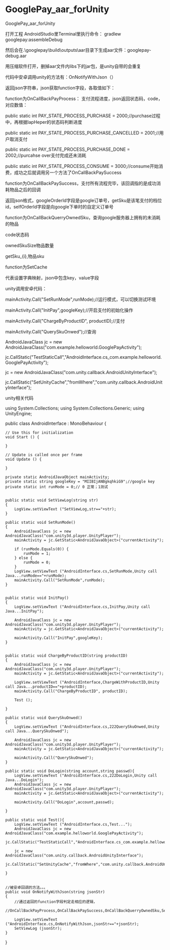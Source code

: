 # GooglePay_aar_forUnity
GooglePay_aar_forUnity

打开工程 AndroidStudio里Terminal里执行命令： gradlew googlepay:assembleDebug


然后会在.\googlepay\build\outputs\aar目录下生成aar文件：googlepay-debug.aar


用压缩软件打开，删掉aar文件内libs下的jar包，是unity自带的会重复



代码中安卓调用unity的方法有：OnNotifyWithJson（）

返回json字符串，json获取function字段，各取值如下：

function为OnCallBackPayProcess：
支付流程进度，json返回状态码，code，对应数值：


public static int PAY_STATE_PROCESS_PURCHASE = 2000;//purchase过程中，再根据IapHeper的状态码判断进度


public static int PAY_STATE_PROCESS_PURCHASE_CANCELLED = 2001;//用户取消支付


public static int PAY_STATE_PROCESS_PURCHASE_DONE = 2002;//purcahse over支付完成还未消耗


public static int PAY_STATE_PROCESS_CONSUME = 3000;//consume开始消费，成功之后就调用另一个方法了OnCallBackPaySuccess



function为OnCallBackPaySuccess，支付所有流程完毕，该回调指的是成功消耗物品之后的回调


返回json格式，googleOrderId字段是google订单号，getSku是该笔支付的档位id，selfOrderId字段是向google下单时的自定义订单号



function为OnCallBackQuerryOwnedSku，查询google服务器上拥有的未消耗的物品

code状态码

ownedSkuSize物品数量

getSku_{i},物品sku


function为SetCache

代表设置字典映射，json中包含key，value字段



unity调用安卓代码：

mainActivity.Call("SetRunMode",runMode);//运行模式，可以切换测试环境

mainActivity.Call("InitPay",googleKey);//开启支付的初始化操作

mainActivity.Call("ChargeByProductID", productID);//支付

mainActivity.Call("QuerySkuOnwed");//查询



AndroidJavaClass jc = new AndroidJavaClass("com.example.helloworld.GooglePayActivity");

jc.CallStatic("TestStaticCall","AndroidInterface.cs_com.example.helloworld.GooglePayActivity");

jc = new AndroidJavaClass("com.unity.callback.AndroidUnityInterface");

jc.CallStatic("SetUnityCache","fromWhere","com.unity.callback.AndroidUnityInterface");



unity相关代码


using System.Collections;
using System.Collections.Generic;
using UnityEngine;

public class AndroidInterface : MonoBehaviour {

	// Use this for initialization
	void Start () {
		
	}
	
	// Update is called once per frame
	void Update () {
		
	}

	private static AndroidJavaObject mainActivity;
	private static string googleKey = "MIIBIjANBgkqhkiG9";//google key
	private static int runMode = 0;// 0 正常；1测试


	public static void SetViewLog(string str)
	{
		LogView.setViewText ("SetViewLog,str=="+str);
	}

	public static void SetRunMode()
	{
		AndroidJavaClass jc = new AndroidJavaClass("com.unity3d.player.UnityPlayer");
		mainActivity = jc.GetStatic<AndroidJavaObject>("currentActivity");

		if (runMode.Equals(0)) {
			runMode = 1;
		} else {
			runMode = 0;
		}
		LogView.setViewText ("AndroidInterface.cs,SetRunMode,Unity call Java...runMode=="+runMode);
		mainActivity.Call("SetRunMode",runMode);
	}


	public static void InitPay()
	{
		LogView.setViewText ("AndroidInterface.cs,InitPay,Unity call Java...InitPay");

		AndroidJavaClass jc = new AndroidJavaClass("com.unity3d.player.UnityPlayer");
		mainActivity = jc.GetStatic<AndroidJavaObject>("currentActivity");

		mainActivity.Call("InitPay",googleKey);
	}


	public static void ChargeByProductID(string productID)
	{
		AndroidJavaClass jc = new AndroidJavaClass("com.unity3d.player.UnityPlayer");
		mainActivity = jc.GetStatic<AndroidJavaObject>("currentActivity");

		LogView.setViewText ("AndroidInterface,ChargeWithProductID,Unity call Java...productID=="+productID);
		mainActivity.Call("ChargeByProductID", productID);

		Test ();

	}

	public static void QuerySkuOnwed()
	{
		LogView.setViewText ("AndroidInterface.cs,222QuerySkuOnwed,Unity call Java...QuerySkuOnwed");

		AndroidJavaClass jc = new AndroidJavaClass("com.unity3d.player.UnityPlayer");
		mainActivity = jc.GetStatic<AndroidJavaObject>("currentActivity");

		mainActivity.Call("QuerySkuOnwed");
	}

	public static void DoLogin(string account,string passwd){
		LogView.setViewText ("AndroidInterface.cs,222DoLogin,Unity call Java...DoLogin");
		AndroidJavaClass jc = new AndroidJavaClass("com.unity3d.player.UnityPlayer");
		mainActivity = jc.GetStatic<AndroidJavaObject>("currentActivity");

		mainActivity.Call("DoLogin",account,passwd);
	
	}

	public static void Test(){
		LogView.setViewText ("AndroidInterface.cs,Test...");
		AndroidJavaClass jc = new AndroidJavaClass("com.example.helloworld.GooglePayActivity");
		jc.CallStatic("TestStaticCall","AndroidInterface.cs_com.example.helloworld.GooglePayActivity");

		jc = new AndroidJavaClass("com.unity.callback.AndroidUnityInterface");
		jc.CallStatic("SetUnityCache","fromWhere","com.unity.callback.AndroidUnityInterface");

	}


	//被安卓回调的方法。。。
	public void OnNotifyWithJson(string jsonStr)
	{
		//通过返回的function字段判定走相应的逻辑，
		//OnCallBackPayProcess,OnCallBackPaySuccess,OnCallBackQuerryOwnedSku,SetCache

		LogView.setViewText ("AndroidInterface.cs,OnNotifyWithJson,jsonStr=="+jsonStr);
		SetViewLog (jsonStr);
	}

}


